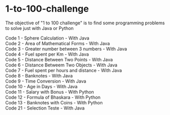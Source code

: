 # 1-to-100-challenge
The objective of "1 to 100 challenge" is to find some programming problems to solve just with Java or Python

Code 1 - Sphere Calculation - With Java<br />
Code 2 - Area of Mathematical Forms - With Java<br />
Code 3 - Greater number between 3 numbers - With Java<br />
Code 4 - Fuel spent per Km - With Java<br />
Code 5 - Distance Between Two Points - With Java<br />
Code 6 - Distance Betweem Two Objects - With Java<br />
Code 7 - Fuel spent per hours and distance - With Java<br />
Code 8 - Banknotes - With Java<br />
Code 9 - Time Conversion - With Java <br />
Code 10 - Age in Days - With Java<br />
Code 11 - Salary with Bonus - With Python<br />
Code 12 - Formula of Bhaskara - With Python<br />
Code 13 - Banknotes with Coins - With Python<br />
Code 21 - Selection Teste - With Java<br />
